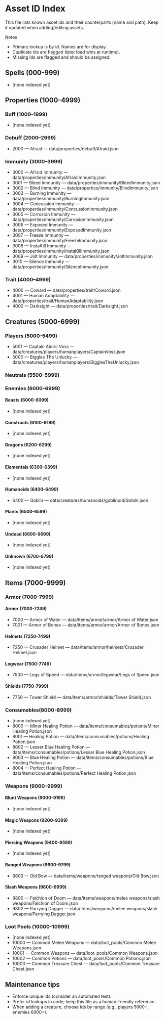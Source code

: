 # Asset ID Index

This file lists known asset ids and their counterparts (name and path). Keep it updated when adding/editing assets.

Notes
- Primary lookup is by id. Names are for display.
- Duplicate ids are flagged (later load wins at runtime).
- Missing ids are flagged and should be assigned.

## Spells (000-999)
- [none indexed yet]

## Properties (1000-4999)
### Buff (1000–1999)
- [none indexed yet]

### Debuff (2000–2999)
- 2000 — Afraid — data/properties/debuff/Afraid.json

### Immunity (3000–3999)
- 3000 — Afraid Immunity — data/properties/immunity/AfraidImmunity.json
- 3001 — Bleed Immunity — data/properties/immunity/BleedImmunity.json
- 3002 — Blind Immunity — data/properties/immunity/BlindImmunity.json
- 3003 — Burning Immunity — data/properties/immunity/BurningImmunity.json
- 3004 — Concussion Immunity — data/properties/immunity/ConcussionImmunity.json
- 3005 — Corrosion Immunity — data/properties/immunity/CorrosionImmunity.json
- 3006 — Exposed Immunity — data/properties/immunity/ExposedImmunity.json
- 3007 — Freeze Immunity — data/properties/immunity/FreezeImmunity.json
- 3008 — InstaKill Immunity — data/properties/immunity/InstaKillImmunity.json
- 3009 — Jolt Immunity — data/properties/immunity/JoltImmunity.json
- 3010 — Silence Immunity — data/properties/immunity/SilenceImmunity.json

### Trait (4000–4999)
- 4000 — Coward — data/properties/trait/Coward.json
- 4001 — Human Adaptability — data/properties/trait/HumanAdaptability.json
- 4002 — Darksight — data/properties/trait/Darksight.json

## Creatures (5000-6999)
### Players (5000-5499)
- 5001 — Captain Aldric Voss — data/creatures/players/humanplayers/CaptainVoss.json
- 5000 — Biggles The Unlucky — data/creatures/players/humanplayers/BigglesTheUnlucky.json

### Neutrals (5500-5999)

### Enemies (6000-6999)
#### Beasts (6000-6099)
- [none indexed yet]

#### Constructs (6100-6199)
- [none indexed yet]

#### Dragons (6200-6299)
- [none indexed yet]

#### Elementals (6300-6399)
- [none indexed yet]

#### Humanoids (6400-6499)
- 6400 — Goblin — data/creatures/humanoids/goblinoid/Goblin.json

#### Plants (6500-6599)
- [none indexed yet]

#### Undead (6600-6699)
- [none indexed yet]

#### Unknown (6700-6799)
- [none indexed yet]

## Items (7000-9999)
### Armor (7000-7999)
#### Armor (7000-7249)
- 7000 — Armor of Water — data/items/armor/armor/Armor of Water.json
- 7001 — Armor of Bones — data/items/armor/armor/Armor of Bones.json

#### Helmets (7250-7499)
- 7250 — Crusader Helmet — data/items/armor/helmets/Crusader Helmet.json

#### Legwear (7500-7749)
- 7500 — Legs of Speed — data/items/armor/legwear/Legs of Speed.json

#### Shields (7750-7999)
- 7750 — Tower Shield — data/items/armor/shields/Tower Shield.json

### Consumables(8000-8999)
- [none indexed yet]
- 8000 — Minor Healing Potion — data/items/consumables/potions/Minor Healing Potion.json
- 8001 — Healing Potion — data/items/consumables/potions/Healing Potion.json
- 8002 — Lesser Blue Healing Potion — data/items/consumables/potions/Lesser Blue Healing Potion.json
- 8003 — Blue Healing Potion — data/items/consumables/potions/Blue Healing Potion.json
- 8004 — Perfect Healing Potion — data/items/consumables/potions/Perfect Healing Potion.json

### Weapons (9000-9999)
#### Blunt Weapons (9000-9199)
- [none indexed yet]

#### Magic Weapons (9200-9399)
- [none indexed yet]

#### Piercing Weapons (9400-9599)
- [none indexed yet]

#### Ranged Weapons (9600-9799)
- 9803 — Old Bow — data/items/weapons/ranged weapons/Old Bow.json

#### Slash Weapons (9800-9999)
- 9800 — Falchion of Doom — data/items/weapons/melee weapons/slash weapons/Falchion of Doom.json
- 9802 — Parrying Dagger — data/items/weapons/melee weapons/slash weapons/Parrying Dagger.json

### Loot Pools (10000-10999)
- [none indexed yet]
- 10000 — Common Melee Weapons — data/loot_pools/Common Melee Weapons.json
- 10001 — Common Weapons — data/loot_pools/Common Weapons.json
- 10002 — Common Potions — data/loot_pools/Common Potions.json
- 10003 — Common Treasure Chest — data/loot_pools/Common Treasure Chest.json

## Maintenance tips
- Enforce unique ids (consider an automated test).
- Prefer id lookups in code; keep this file as a human-friendly reference.
- When adding a creature, choose ids by range (e.g., players 5000+, enemies 6000+).
